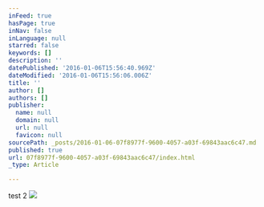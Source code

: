 ```yaml
---
inFeed: true
hasPage: true
inNav: false
inLanguage: null
starred: false
keywords: []
description: ''
datePublished: '2016-01-06T15:56:40.969Z'
dateModified: '2016-01-06T15:56:06.006Z'
title: ''
author: []
authors: []
publisher:
  name: null
  domain: null
  url: null
  favicon: null
sourcePath: _posts/2016-01-06-07f8977f-9600-4057-a03f-69843aac6c47.md
published: true
url: 07f8977f-9600-4057-a03f-69843aac6c47/index.html
_type: Article

---
```

test 2
![](https://the-grid-user-content.s3-us-west-2.amazonaws.com/9ac70416-3c86-4982-9c8a-f35d6710d419.jpg)